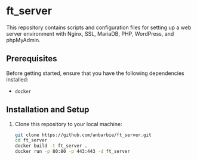 # ft_server
This repository contains scripts and configuration files for setting up a web server environment with Nginx, SSL, MariaDB, PHP, WordPress, and phpMyAdmin.
## Prerequisites

Before getting started, ensure that you have the following dependencies installed:

- `docker`

## Installation and Setup

1. Clone this repository to your local machine:

   ```bash
   git clone https://github.com/anbarbie/ft_server.git
   cd ft_server
   docker build -t ft_server .
   docker run -p 80:80 -p 443:443 -d ft_server
   ```
